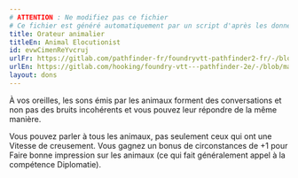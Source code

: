 ```yaml
---
# ATTENTION : Ne modifiez pas ce fichier
# Ce fichier est généré automatiquement par un script d'après les données du module Foundry VTT officiel et de sa traduction
title: Orateur animalier
titleEn: Animal Elocutionist
id: evwCimenReYvcruj
urlFr: https://gitlab.com/pathfinder-fr/foundryvtt-pathfinder2-fr/-/blob/master/data/feats/evwCimenReYvcruj.htm
urlEn: https://gitlab.com/hooking/foundry-vtt---pathfinder-2e/-/blob/master/packs/data/feats.db/animal-elocutionist.json
layout: dons
---
```

À vos oreilles, les sons émis par les animaux forment des conversations et non pas des bruits incohérents et vous pouvez leur répondre de la même manière.

Vous pouvez parler à tous les animaux, pas seulement ceux qui ont une Vitesse de creusement. Vous gagnez un bonus de circonstances de +1 pour Faire bonne impression sur les animaux (ce qui fait généralement appel à la compétence Diplomatie).
